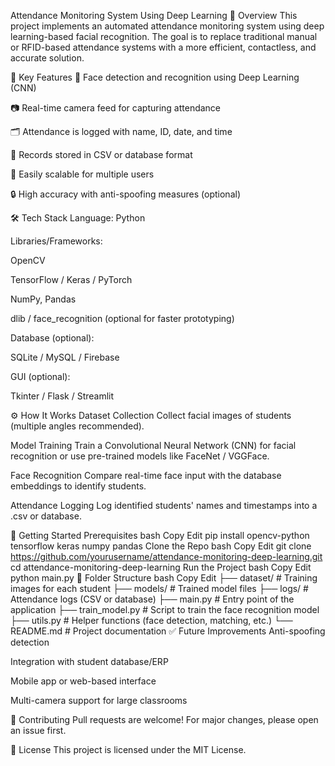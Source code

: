 Attendance Monitoring System Using Deep Learning
📌 Overview
This project implements an automated attendance monitoring system using deep learning-based facial recognition. The goal is to replace traditional manual or RFID-based attendance systems with a more efficient, contactless, and accurate solution.

🧠 Key Features
🎯 Face detection and recognition using Deep Learning (CNN)

📷 Real-time camera feed for capturing attendance

🗂️ Attendance is logged with name, ID, date, and time

🧾 Records stored in CSV or database format

👥 Easily scalable for multiple users

🔒 High accuracy with anti-spoofing measures (optional)

🛠️ Tech Stack
Language: Python

Libraries/Frameworks:

OpenCV

TensorFlow / Keras / PyTorch

NumPy, Pandas

dlib / face_recognition (optional for faster prototyping)

Database (optional):

SQLite / MySQL / Firebase

GUI (optional):

Tkinter / Flask / Streamlit

⚙️ How It Works
Dataset Collection
Collect facial images of students (multiple angles recommended).

Model Training
Train a Convolutional Neural Network (CNN) for facial recognition or use pre-trained models like FaceNet / VGGFace.

Face Recognition
Compare real-time face input with the database embeddings to identify students.

Attendance Logging
Log identified students' names and timestamps into a .csv or database.

🚀 Getting Started
Prerequisites
bash
Copy
Edit
pip install opencv-python tensorflow keras numpy pandas
Clone the Repo
bash
Copy
Edit
git clone https://github.com/yourusername/attendance-monitoring-deep-learning.git
cd attendance-monitoring-deep-learning
Run the Project
bash
Copy
Edit
python main.py
📁 Folder Structure
bash
Copy
Edit
├── dataset/                # Training images for each student
├── models/                 # Trained model files
├── logs/                   # Attendance logs (CSV or database)
├── main.py                 # Entry point of the application
├── train_model.py          # Script to train the face recognition model
├── utils.py                # Helper functions (face detection, matching, etc.)
└── README.md               # Project documentation
✅ Future Improvements
Anti-spoofing detection

Integration with student database/ERP

Mobile app or web-based interface

Multi-camera support for large classrooms

🤝 Contributing
Pull requests are welcome! For major changes, please open an issue first.

📄 License
This project is licensed under the MIT License.
